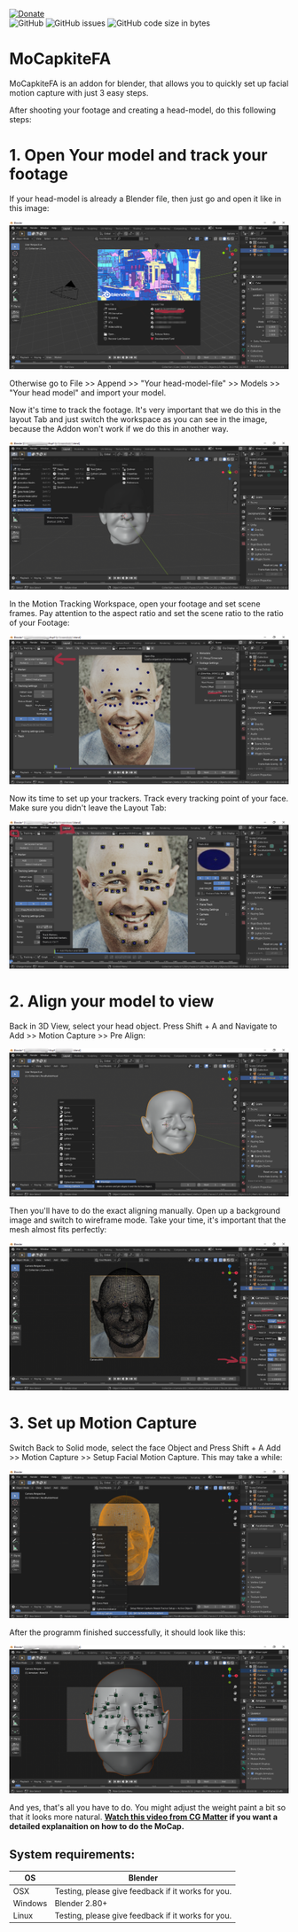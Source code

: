 [![Donate](https://img.shields.io/badge/Funding%20Goal%3A%20%24140%20(1%20Day%20Developer%20Time)-%240-red?style=for-the-badge)](https://www.paypal.com/donate?hosted_button_id=G55AG65MPHLM6)  
![GitHub](https://img.shields.io/github/license/BlenderDefender/MoCapkiteFA?color=green&style=for-the-badge)
![GitHub issues](https://img.shields.io/github/issues/BlenderDefender/MoCapkiteFA?style=for-the-badge)
![GitHub code size in bytes](https://img.shields.io/github/languages/code-size/BlenderDefender/MoCapkiteFA?style=for-the-badge)
# MoCapkiteFA
MoCapkiteFA is an addon for blender, that allows you to quickly set up facial motion capture with just 3 easy steps.



After shooting your footage and creating a head-model, do this following steps:


# 1. Open Your model and track your footage

If your head-model is already a Blender file, then just go and open it like in this image:

![Open Headfile](/Screenshots/Face_Mocap_Screenshot1.png?raw=true)

Otherwise go to File >> Append >> "Your head-model-file" >> Models >> "Your head model" and import your model.


Now it's time to track the footage.
It's very important that we do this in the layout Tab and just switch the workspace as you can see in the image, because the Addon won't work if we do this in another way.


![Switch Workspace](/Screenshots/Face_Mocap_Screenshot2.png?raw=true)


In the Motion Tracking Workspace, open your footage and set scene frames. Pay attention to the aspect ratio and set the scene ratio to the ratio of your Footage: 


![Open Footage](/Screenshots/Face_Mocap_Screenshot3.png?raw=true)


Now its time to set up your trackers. Track every tracking point of your face. Make sure you didn't leave the Layout Tab:

![Track](/Screenshots/Face_Mocap_Screenshot4.png?raw=true)


# 2. Align your model to view

Back in 3D View, select your head object. Press Shift + A and Navigate to Add >> Motion Capture >> Pre Align:

![Pre Align](/Screenshots/Face_Mocap_Screenshot5.png?raw=true)

Then you'll have to do the exact aligning manually. Open up a background image and switch to wireframe mode. Take your time, it's important that the mesh almost fits perfectly:

![Align](/Screenshots/Face_Mocap_Screenshot6.png?raw=true)

# 3. Set up Motion Capture

Switch Back to Solid mode, select the face Object and Press Shift + A Add >> Motion Capture >> Setup Facial Motion Capture. This may take a while:

![Setup MoCap](/Screenshots/Face_Mocap_Screenshot7.png?raw=true)

After the programm finished successfully, it should look like this:

![Finished](/Screenshots/Face_Mocap_Screenshot8.png?raw=true)

And yes, that's all you have to do. You might adjust the weight paint a bit so that it looks more natural.
**[Watch this video from CG Matter](https://www.youtube.com/watch?v=uNK8S19OSmA) if you want a detailed explanaition on how to do the MoCap.**

## System requirements:
| **OS** | **Blender** |
| ------------- | ------------- |
| OSX | Testing, please give feedback if it works for you. |
| Windows | Blender 2.80+ |
| Linux | Testing, please give feedback if it works for you. |
